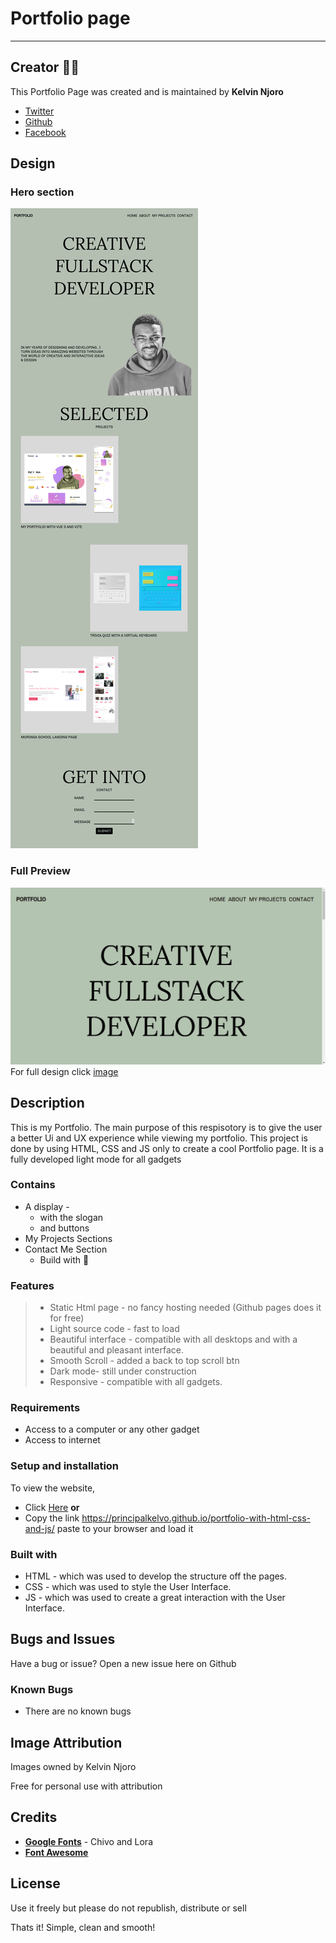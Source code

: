 # Portfolio page

***
## Creator :man_technologist:

This Portfolio Page was created and is maintained by **Kelvin Njoro**
* [Twitter](https://twitter.com/kelvinprincipal/)
* [Github](https://github.com/principalkelvo/)
* [Facebook](https://facebook.com/principal.kelvin1/)

## Design
### Hero section

![image](assets/images/fullPortfolioMinimalist.png "Full Minimalist Portfolio")
### Full Preview

![image](assets/images/minimalistPortfolio.png "Hero section")
For full design click [image](https://www.figma.com/file/U6Ru1E77yFuXUlK0Wbg8Le/Minimal-Portfolio?node-id=0%3A1)

## Description

<p>This is my Portfolio. The main purpose of this respisotory is to give the user a better Ui and UX experience while viewing my portfolio. This project is done by using HTML, CSS and JS only to create a cool Portfolio page. It is a fully developed light mode for all gadgets</p>

### Contains

* A display -
  * with the slogan
  * and buttons
* My Projects Sections
* Contact Me Section
  * Build with :smiling_face_with_three_hearts:

### Features

> - Static Html page - no fancy hosting needed (Github pages does it for free)
> - Light source code - fast to load
> - Beautiful interface - compatible with all desktops and with a beautiful and pleasant interface.
> - Smooth Scroll - added a back to top scroll btn
> - Dark mode- still under construction
> - Responsive - compatible with all gadgets.


### Requirements

* Access to  a computer or any other gadget
* Access to internet

### Setup and installation

<p>To view the website,</p>

* Click [Here](https://principalkelvo.github.io/portfolio-with-html-css-and-js/) **or**
* Copy the link https://principalkelvo.github.io/portfolio-with-html-css-and-js/ paste to your browser and load it

### Built with

* HTML - which was used to develop the structure off the pages.
* CSS - which was used to style the User Interface.
* JS - which was used to create a great interaction with the User Interface.

## Bugs and Issues

<p>Have a bug or issue? Open a new issue here on Github</p>

### Known Bugs

* There are no known bugs

## Image Attribution

<p>Images owned by Kelvin Njoro</p>
<p>Free for personal use with attribution</p>

## Credits

* __[Google Fonts](https://fonts.google.com/)__ - Chivo and Lora
* __[Font Awesome](https://fontawesome.com/)__

## License

</p>Use it freely but please do not republish, distribute or sell</p>
<p>Thats it! Simple, clean and smooth!